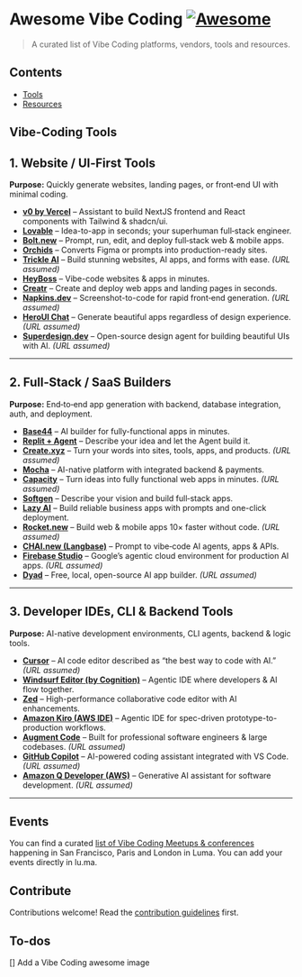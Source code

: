 # Awesome Vibe Coding [![Awesome](https://awesome.re/badge.svg)](https://awesome.re)

> A curated list of Vibe Coding platforms, vendors, tools and resources.

## Contents

- [Tools](#tools)
- [Resources](#resources)

## Vibe-Coding Tools 

## 1. Website / UI‑First Tools  
**Purpose:** Quickly generate websites, landing pages, or front‑end UI with minimal coding.

- [**v0 by Vercel**](https://v0.dev/) – Assistant to build NextJS frontend and React components with Tailwind & shadcn/ui.  
- [**Lovable**](https://lovable.dev/) – Idea-to-app in seconds; your superhuman full‑stack engineer.  
- [**Bolt.new**](https://bolt.new/) – Prompt, run, edit, and deploy full‑stack web & mobile apps.  
- [**Orchids**](https://www.orchids.app/) – Converts Figma or prompts into production-ready sites.  
- [**Trickle AI**](https://trickle.ai/) – Build stunning websites, AI apps, and forms with ease. *(URL assumed)*  
- [**HeyBoss**](https://heyboss.ai/) – Vibe-code websites & apps in minutes.   
- [**Creatr**](https://getcreatr.com/) – Create and deploy web apps and landing pages in seconds.   
- [**Napkins.dev**](https://napkins.dev/) – Screenshot-to-code for rapid front‑end generation. *(URL assumed)*  
- [**HeroUI Chat**](https://heroui.chat/) – Generate beautiful apps regardless of design experience. *(URL assumed)*  
- [**Superdesign.dev**](https://superdesign.dev/) – Open-source design agent for building beautiful UIs with AI. *(URL assumed)*  

---

## 2. Full‑Stack / SaaS Builders  
**Purpose:** End‑to‑end app generation with backend, database integration, auth, and deployment.

- [**Base44**](https://base44.com/) – AI builder for fully-functional apps in minutes.  
- [**Replit + Agent**](https://replit.com/) – Describe your idea and let the Agent build it.  
- [**Create.xyz**](https://create.xyz/) – Turn your words into sites, tools, apps, and products. *(URL assumed)*  
- [**Mocha**](https://getmocha.com/) – AI-native platform with integrated backend & payments.  
- [**Capacity**](https://capacity.com/) – Turn ideas into fully functional web apps in minutes. *(URL assumed)*  
- [**Softgen**](https://softgen.ai/) – Describe your vision and build full‑stack apps.   
- [**Lazy AI**](https://getlazy.ai/) – Build reliable business apps with prompts and one-click deployment.   
- [**Rocket.new**](https://rocket.new/) – Build web & mobile apps 10× faster without code. *(URL assumed)*  
- [**CHAI.new (Langbase)**](https://langbase.com/) – Prompt to vibe‑code AI agents, apps & APIs.   
- [**Firebase Studio**](https://firebase.google.com/) – Google’s agentic cloud environment for production AI apps. *(URL assumed)*  
- [**Dyad**](https://dyad.ai/) – Free, local, open-source AI app builder. *(URL assumed)*  

---

## 3. Developer IDEs, CLI & Backend Tools  
**Purpose:** AI-native development environments, CLI agents, backend & logic tools.

- [**Cursor**](https://cursor.dev/) – AI code editor described as “the best way to code with AI.” *(URL assumed)*  
- [**Windsurf Editor (by Cognition)**](https://windsurf.com/editor) – Agentic IDE where developers & AI flow together.   
- [**Zed**](https://zed.dev/) – High-performance collaborative code editor with AI enhancements.   
- [**Amazon Kiro (AWS IDE)**](https://kiro.dev/) – Agentic IDE for spec-driven prototype-to-production workflows.   
- [**Augment Code**](https://augmentcode.com/) – Built for professional software engineers & large codebases. *(URL assumed)*  
- [**GitHub Copilot**](https://github.com/features/copilot) – AI-powered coding assistant integrated with VS Code. *(URL assumed)*  
- [**Amazon Q Developer (AWS)**](https://aws.amazon.com/q/) – Generative AI assistant for software development. *(URL assumed)*  
---

## Events

You can find a curated [list of Vibe Coding Meetups & conferences](https://lu.ma/vibe-coding-community) happening in San Francisco, Paris and London in Luma. You can add your events directly in lu.ma. 


## Contribute

Contributions welcome! Read the [contribution guidelines](contributing.md) first.

## To-dos

[] Add a Vibe Coding awesome image
